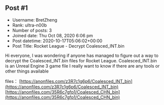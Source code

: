 ## Post #1
- Username: BretZheng
- Rank: ultra-n00b
- Number of posts: 3
- Joined date: Thu Oct 08, 2020 6:06 pm
- Post datetime: 2020-10-17T05:06:02+00:00
- Post Title: Rocket League - Decrypt Coalesced_INT.bin

Hi everyone,
I was wondering if anyone has managed to figure out a way to decrypt the Coalesced_INT.bin files for Rocket League.
Coalesced_INT.bin is an Unreal Engine 3 game file
I really want to know if there are any tools or other things available

files：
[https://anonfiles.com/z3R7c1g6p6/Coalesced_INT_bin](https://anonfiles.com/z3R7c1g6p6/Coalesced_INT_bin)
[https://anonfiles.com/35R6c7gfp1/Coalesced_CHN_bin](https://anonfiles.com/35R6c7gfp1/Coalesced_CHN_bin)
